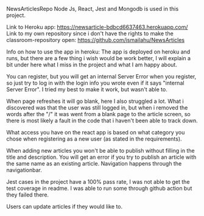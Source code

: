 NewsArticlesRepo
Node Js, React, Jest and Mongodb is used in this project.

Link to Heroku app: https://newsarticle-bdbcd6637463.herokuapp.com/ 
Link to my own repository since i don't have the rights to make the classroom-repository open: https://github.com/ismailahu/NewsArticles

Info on how to use the app in heroku: The app is deployed on heroku and runs, but there are a few thing i wish would be work better, I will explain a bit under here what I miss in the project and what I am happy about.

You can register, but you will get an internal Server Error when you register, so just try to log in with the login info you wrote even if it says "internal Server Error". I tried my best to make it work, but wasn't able to.

When page refreshes it will go blank, here I also struggled a lot. What i discovered was that the user was still logged in, but when i removed the words after the "/" it was went from a blank page to the article screen, so there is most likely a fault in the code that i haven't been able to track down.

What access you have on the react app is based on what category you chose when registering as a new user (as stated in the requirements).

When adding new articles you won't be able to publish without filling in the title and description. You will get an error if you try to publish an article with the same name as an existing article. Navigation happens through the navigationbar.

Jest cases in the project have a 100% pass rate, I was not able to get the test coverage in readme. I was able to run some through github action but they failed there.

Users can update articles if they would like to.
